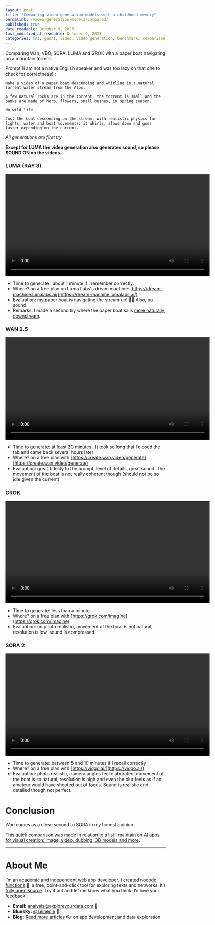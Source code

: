 ```yaml
---
layout: post
title: "Comparing video generation models with a childhood memory"
permalink: /video-generation-models-compared/
published: true
date_readable: October 9, 2025
last_modified_at_readable: October 9, 2025
categories: [AI, genAI, video, video generation, benchmark, comparison]
---
```

Comparing Wan, VEO, SORA, LUMA and GROK with a paper boat navigating on a mountain torrent.

Prompt (I am not a native English speaker and was too lazy on that one to check for correctness) :

```
Make a video of a paper boat descending and whirling in a natural torrent water stream from the Alps.

A few natural rocks are in the torrent, the torrent is small and the banks are made of herb, flowers, small bushes, in spring season.

No wild life.

Just the boat descending on the stream, with realistic physics for lights, water and boat movements: it whirls, slows down and goes faster depending on the current.
```

*All generations are first try*

**Except for LUMA the video generation also generates sound, so please SOUND ON on the videos.** 

### LUMA (RAY 3)

<video controls width="640">
  <source src="https://github.com/user-attachments/assets/e2e81096-7098-4adf-a8df-8a92b142aa3a" type="video/mp4">
  Your browser does not support the video tag.
</video>

- Time to generate : about 1 minute if I remember correctly.
- Where? on a free plan on Luma Labs's dream machine: [https://dream-machine.lumalabs.ai/](https://dream-machine.lumalabs.ai/)
- Evaluation: my paper boat is navigating the stream up! 🤦‍♂️ Also, no sound.
- Remarks: I made a second try where the paper boat sails [more naturally, downstream](https://github.com/user-attachments/assets/eace0c9c-52e7-4749-8fec-0e8dbfc7b8e6).



### WAN 2.5

<video controls width="640">
  <source src="https://github.com/user-attachments/assets/f8560fa9-7578-4ce6-8120-68a4107f9a86" type="video/mp4">
  Your browser does not support the video tag.
</video>

- Time to generate: at least 20 minutes . It took so long that I closed the tab and came back several hours later
- Where? on a free plan with [https://create.wan.video/generate](https://create.wan.video/generate)
- Evaluation: great fidelity to the prompt, level of details, great sound. The movement of the boat is not really coherent though (should not be so idle given the current)


### GROK

<video controls width="640">
  <source src="https://github.com/user-attachments/assets/e2f3ebda-a948-4c7e-9d37-d292a13916f9" type="video/mp4">
  Your browser does not support the video tag.
</video>

- Time to generate: less than a minute.
- Where? on a free plan with [https://grok.com/imagine](https://grok.com/imagine)
- Evaluation: no photo realistic, movement of the boat is not natural, resolution is low, sound is compressed


### SORA 2

<video controls width="640">
  <source src="https://github.com/user-attachments/assets/07829bb3-10fe-41b2-875c-2f89fbc7b36e.mp4" type="video/mp4">
  Your browser does not support the video tag.
</video>

- Time to generate: between 5 and 10 minutes if I recall correctly
- Where? on a free plan with [https://vidgo.ai/](https://vidgo.ai/)
- Evaluation: photo realistic, camera angles feel elaborated, movement of the boat is so natural, resolution is high and even the blur feels as if an amateur would have shooted out of focus. Sound is realistic and detailed though not perfect.

# Conclusion

Wan comes as a close second to SORA in my honest opinion.

This quick comparison was made in relation to a list I maintain on [AI apps for visual creation: image, video, dubbing, 3D models and more](https://nocodefunctions.com/blog/list-of-ai-apps-for-visual-creation/).

---
# About Me

I’m an academic and independent web app developer. I created [nocode functions](https://nocodefunctions.com) 🔎, a free, point-and-click tool for exploring texts and networks. It’s [fully open source](https://github.com/seinecle/nocodefunctions). Try it out and let me know what you think. I’d love your feedback!

* **Email:** [analysis@exploreyourdata.com](mailto:analysis@exploreyourdata.com) 📧
* **Bluesky:** [@seinecle](https://bsky.app/profile/seinecle.bsky.social) 📱
* **Blog:** [Read more articles](https://nocodefunctions.com/blog) 👓 on app development and data exploration.
